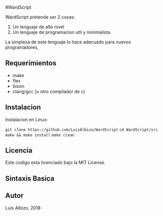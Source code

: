 #WardScript

WardScript pretende ser 2 cosas:

1. Un lenguaje de alto nivel
2. Un lenguaje de programacion util y minimalista

La simpleza de este lenguaje lo hace adecuado para nuevos programadores, 

## Requerimientos

* make
* flex
* bison
* clang/gcc (u otro compilador de c)

## Instalacion

Instalacion en Linux:

`git clone https://github.com/LuisAlbizo/WardScript`
`cd WardScript/src`
`make && make install`
`make clean`

## Licencia

Este codigo esta licenciado bajo la MIT License.

## Sintaxis Basica




## Autor

Luis Albizo, 2018


